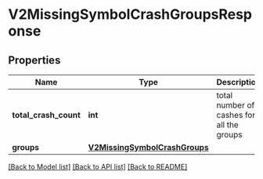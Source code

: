 # V2MissingSymbolCrashGroupsResponse

## Properties
Name | Type | Description | Notes
------------ | ------------- | ------------- | -------------
**total_crash_count** | **int** | total number of cashes for all the groups | 
**groups** | [**V2MissingSymbolCrashGroups**](V2MissingSymbolCrashGroups.md) |  | 

[[Back to Model list]](../README.md#documentation-for-models) [[Back to API list]](../README.md#documentation-for-api-endpoints) [[Back to README]](../README.md)

